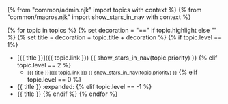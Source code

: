 {% from "common/admin.njk" import topics with context %}
{% from "common/macros.njk" import  show_stars_in_nav with context %}


<navigation>

{% for topic in topics %}
{% set decoration = "==" if topic.highlight else "" %} 
{% set title = decoration + topic.title + decoration %} 
{% if topic.level == 1%} 
* [{{ title }}]({{ topic.link }}) {{ show_stars_in_nav(topic.priority) }}
{% elif topic.level == 2 %}
  * <small>[{{ title }}]({{ topic.link }}) {{ show_stars_in_nav(topic.priority) }}</small>
{% elif topic.level == 0 %}
* {{ title }} :expanded:
{% elif topic.level == -1 %}
* {{ title }}
{% endif %}
{% endfor %}

</navigation>